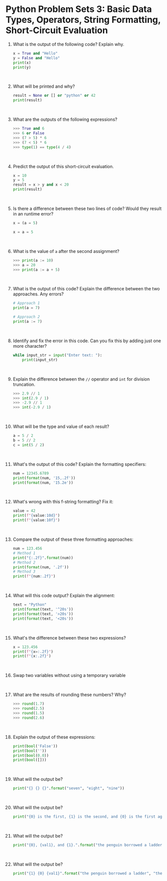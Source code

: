 # Python Problem Sets 3: Basic Data Types, Operators, String Formatting, Short-Circuit Evaluation

1. What is the output of the following code? Explain why.

   ```python
   x = True and "Hello"
   y = False and "Hello"
   print(x)
   print(y)
   ```

   &nbsp;

2. What will be printed and why?

   ```python
   result = None or [] or "python" or 42
   print(result)
   ```

   &nbsp;

3. What are the outputs of the following expressions?

   ```python
   >>> True and 6
   >>> 6 or False
   >>> (7 > 5) * 6
   >>> (7 < 5) * 6
   >>> type(1) == type(4 / 4)
   ```

   &nbsp;

4. Predict the output of this short-circuit evaluation.

   ```python
   x = 10
   y = 5
   result = x > y and x < 20
   print(result)
   ```

   &nbsp;

5. Is there a difference between these two lines of code? Would they result in an runtime error?

   ```python
   x = (a = 5)
   ```

   ```python
   x = a = 5
   ```

   &nbsp;

6. What is the value of `a` after the second assignment?

   ```python
   >>> print(a := 10)
   >>> a = 20
   >>> print(a := a + 5)
   ```

   &nbsp;

7. What is the output of this code? Explain the difference between the two approaches. Any errors?

   ```python
   # Approach 1
   print(a = 7)

   # Approach 2
   print(a := 7)
   ```

   &nbsp;

8. Identify and fix the error in this code. Can you fix this by adding just one more character?

   ```python
   while input_str = input("Enter text: "):
       print(input_str)
   ```

   &nbsp;

9. Explain the difference between the `//` operator and `int` for division truncation.

   ```python
   >>> 2.9 // 1
   >>> int(2.9 / 1)
   >>> -2.9 // 1
   >>> int(-2.9 / 1)
   ```

   &nbsp;

10. What will be the type and value of each result?

    ```python
    a = 5 / 2
    b = 5 // 2
    c = int(5 / 2)
    ```

    &nbsp;

11. What's the output of this code? Explain the formatting specifiers:

    ```python
    num = 12345.6789
    print(format(num, '15,.2f'))
    print(format(num, '15.2e'))
    ```

    &nbsp;

12. What's wrong with this f-string formatting? Fix it:

    ```python
    value = 42
    print(f"{value:10d}")
    print(f"{value:10f}")
    ```

    &nbsp;

13. Compare the output of these three formatting approaches:

    ```python
    num = 123.456
    # Method 1
    print("{:.2f}".format(num))
    # Method 2
    print(format(num, '.2f'))
    # Method 3
    print(f"{num:.2f}")
    ```

    &nbsp;

14. What will this code output? Explain the alignment:

    ```python
    text = "Python"
    print(format(text, '^20s'))
    print(format(text, '>20s'))
    print(format(text, '<20s'))
    ```

    &nbsp;

15. What's the difference between these two expressions?

    ```python
    x = 123.456
    print(f"{x=:.2f}")
    print(f"{x:.2f}")
    ```

    &nbsp;

16. Swap two variables without using a temporary variable

    &nbsp;

17. What are the results of rounding these numbers? Why?

    ```python
    >>> round(1.7)
    >>> round(2.5)
    >>> round(1.5)
    >>> round(2.6)
    ```

    &nbsp;

18. Explain the output of these expressions:

    ```python
    print(bool('False'))
    print(bool(''))
    print(bool(0.0))
    print(bool([]))
    ```

    &nbsp;

19. What will the output be?

    ```python
    print("{} {} {}".format("seven", "eight", "nine"))
    ```

    &nbsp;

20. What will the output be?

    ```python
    print("{0} is the first, {1} is the second, and {0} is the first again".format("one", "two"))
    ```

    &nbsp;

21. What will the output be?

    ```python
    print("{0}, {val1}, and {1}.".format("the penguin borrowed a ladder", "the kangaroo came by for a smoke", val1="the otter mugged me"))
    ```

    &nbsp;

22. What will the output be?

    ```python
    print("{1} {0} {val1}".format("the penguin borrowed a ladder", "the kangaroo came by for a smoke", val1="the otter mugged me"))
    ```

    &nbsp;
